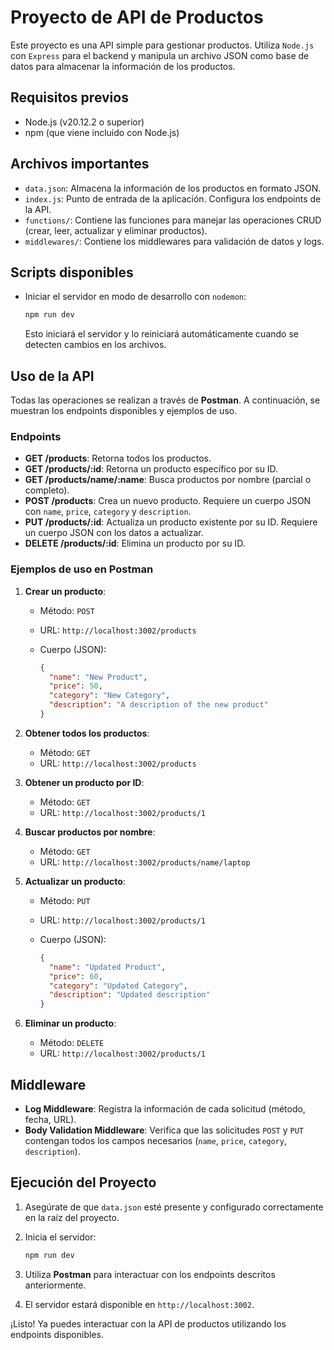 
# Proyecto de API de Productos

Este proyecto es una API simple para gestionar productos. Utiliza `Node.js` con `Express` para el backend y manipula un archivo JSON como base de datos para almacenar la información de los productos.

## Requisitos previos

- Node.js (v20.12.2 o superior)
- npm (que viene incluido con Node.js)

## Archivos importantes

- `data.json`: Almacena la información de los productos en formato JSON.
- `index.js`: Punto de entrada de la aplicación. Configura los endpoints de la API.
- `functions/`: Contiene las funciones para manejar las operaciones CRUD (crear, leer, actualizar y eliminar productos).
- `middlewares/`: Contiene los middlewares para validación de datos y logs.

## Scripts disponibles

- Iniciar el servidor en modo de desarrollo con `nodemon`:

   ```bash
   npm run dev
   ```

   Esto iniciará el servidor y lo reiniciará automáticamente cuando se detecten cambios en los archivos.

## Uso de la API

Todas las operaciones se realizan a través de **Postman**. A continuación, se muestran los endpoints disponibles y ejemplos de uso.

### Endpoints

- **GET /products**: Retorna todos los productos.
- **GET /products/:id**: Retorna un producto específico por su ID.
- **GET /products/name/:name**: Busca productos por nombre (parcial o completo).
- **POST /products**: Crea un nuevo producto. Requiere un cuerpo JSON con `name`, `price`, `category` y `description`.
- **PUT /products/:id**: Actualiza un producto existente por su ID. Requiere un cuerpo JSON con los datos a actualizar.
- **DELETE /products/:id**: Elimina un producto por su ID.

### Ejemplos de uso en Postman

1. **Crear un producto**:

   - Método: `POST`
   - URL: `http://localhost:3002/products`
   - Cuerpo (JSON):

     ```json
     {
       "name": "New Product",
       "price": 50,
       "category": "New Category",
       "description": "A description of the new product"
     }
     ```

2. **Obtener todos los productos**:

   - Método: `GET`
   - URL: `http://localhost:3002/products`

3. **Obtener un producto por ID**:

   - Método: `GET`
   - URL: `http://localhost:3002/products/1`

4. **Buscar productos por nombre**:

   - Método: `GET`
   - URL: `http://localhost:3002/products/name/laptop`

5. **Actualizar un producto**:

   - Método: `PUT`
   - URL: `http://localhost:3002/products/1`
   - Cuerpo (JSON):

     ```json
     {
       "name": "Updated Product",
       "price": 60,
       "category": "Updated Category",
       "description": "Updated description"
     }
     ```

6. **Eliminar un producto**:

   - Método: `DELETE`
   - URL: `http://localhost:3002/products/1`

## Middleware

- **Log Middleware**: Registra la información de cada solicitud (método, fecha, URL).
- **Body Validation Middleware**: Verifica que las solicitudes `POST` y `PUT` contengan todos los campos necesarios (`name`, `price`, `category`, `description`).


## Ejecución del Proyecto

1. Asegúrate de que `data.json` esté presente y configurado correctamente en la raíz del proyecto.
2. Inicia el servidor:

   ```bash
   npm run dev
   ```

3. Utiliza **Postman** para interactuar con los endpoints descritos anteriormente.
4. El servidor estará disponible en `http://localhost:3002`.

¡Listo! Ya puedes interactuar con la API de productos utilizando los endpoints disponibles.
